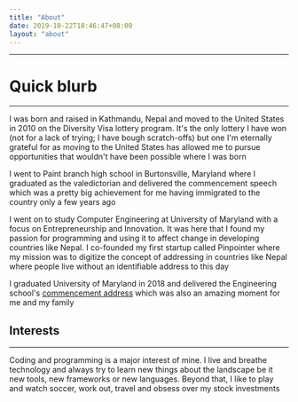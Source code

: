 ```yaml
---
title: "About"
date: 2019-10-22T18:46:47+08:00
layout: "about"
---
```


---
# Quick blurb
---
I was born and raised in Kathmandu, Nepal and moved to the United States in 2010 on the Diversity Visa lottery program. It's the only lottery I have won (not for a lack of trying; I have bough scratch-offs) but one I'm eternally grateful for 
as moving to the United States has allowed me to pursue opportunities that wouldn't have been possible where I was born

I went to Paint branch high school in Burtonsville, Maryland where I graduated as the valedictorian and delivered the commencement speech which was a pretty big achievement for me having immigrated to the country only a few years ago

I went on to study Computer Engineering at University of Maryland with a focus on Entrepreneurship and Innovation. It was here that I found my passion for programming 
and using it to affect change in developing countries like Nepal. I co-founded my first startup called Pinpointer where my mission was to digitize the concept of addressing in countries like Nepal where people live without an identifiable address to this day

I graduated University of Maryland in 2018 and delivered the Engineering school's [commencement address](https://www.youtube.com/watch?v=xxNa51UFGGI&feature=youtu.be&t=2629) which was also an amazing moment for me and my family



## Interests
---
Coding and programming is a major interest of mine. I live and breathe technology and always try to learn new things about the landscape be it new tools, new frameworks or new languages. Beyond that, I like to play and watch soccer, work out, travel and obsess over my stock investments


